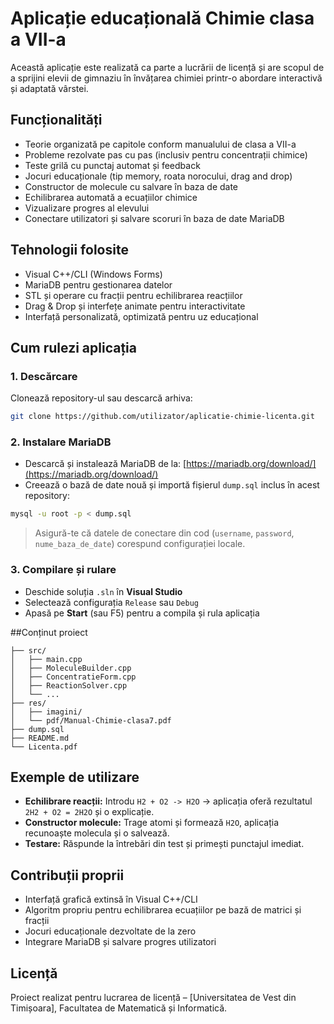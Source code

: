 # Aplicație educațională Chimie clasa a VII-a

Această aplicație este realizată ca parte a lucrării de licență și are scopul de a sprijini elevii de gimnaziu în învățarea chimiei printr-o abordare interactivă și adaptată vârstei.

## Funcționalități

- Teorie organizată pe capitole conform manualului de clasa a VII-a
- Probleme rezolvate pas cu pas (inclusiv pentru concentrații chimice)
- Teste grilă cu punctaj automat și feedback
- Jocuri educaționale (tip memory, roata norocului, drag and drop)
- Constructor de molecule cu salvare în baza de date
- Echilibrarea automată a ecuațiilor chimice
- Vizualizare progres al elevului
- Conectare utilizatori și salvare scoruri în baza de date MariaDB

## Tehnologii folosite

- Visual C++/CLI (Windows Forms)
- MariaDB pentru gestionarea datelor
- STL și operare cu fracții pentru echilibrarea reacțiilor
- Drag & Drop și interfețe animate pentru interactivitate
- Interfață personalizată, optimizată pentru uz educațional

## Cum rulezi aplicația

### 1. Descărcare

Clonează repository-ul sau descarcă arhiva:
```bash
git clone https://github.com/utilizator/aplicatie-chimie-licenta.git
```

### 2. Instalare MariaDB

- Descarcă și instalează MariaDB de la: [https://mariadb.org/download/](https://mariadb.org/download/)
- Creează o bază de date nouă și importă fișierul `dump.sql` inclus în acest repository:

```bash
mysql -u root -p < dump.sql
```

> Asigură-te că datele de conectare din cod (`username`, `password`, `nume_baza_de_date`) corespund configurației locale.

### 3. Compilare și rulare

- Deschide soluția `.sln` în **Visual Studio**
- Selectează configurația `Release` sau `Debug`
- Apasă pe **Start** (sau F5) pentru a compila și rula aplicația

##Conținut proiect

```
├── src/
│   ├── main.cpp
│   ├── MoleculeBuilder.cpp
│   ├── ConcentratieForm.cpp
│   ├── ReactionSolver.cpp
│   └── ...
├── res/
│   ├── imagini/
│   └── pdf/Manual-Chimie-clasa7.pdf
├── dump.sql
├── README.md
└── Licenta.pdf
```

## Exemple de utilizare

- **Echilibrare reacții:** Introdu `H2 + O2 -> H2O` → aplicația oferă rezultatul `2H2 + O2 = 2H2O` și o explicație.
- **Constructor molecule:** Trage atomi și formează `H2O`, aplicația recunoaște molecula și o salvează.
- **Testare:** Răspunde la întrebări din test și primești punctajul imediat.

## Contribuții proprii

- Interfață grafică extinsă în Visual C++/CLI
- Algoritm propriu pentru echilibrarea ecuațiilor pe bază de matrici și fracții
- Jocuri educaționale dezvoltate de la zero
- Integrare MariaDB și salvare progres utilizatori

## Licență

Proiect realizat pentru lucrarea de licență – [Universitatea de Vest din Timișoara], Facultatea de Matematică și Informatică.
